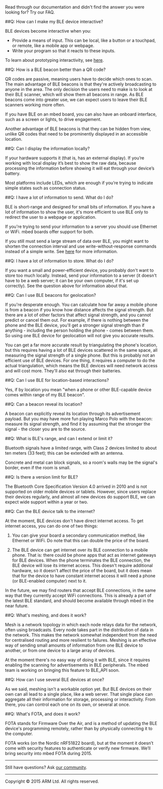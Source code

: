 Read through our documentation and didn't find the answer you were looking for? Try our FAQ.

##Q: How can I make my BLE device interactive?

BLE devices become interactive when you:

* Provide a means of input. This can be local, like a button or a touchpad, or remote, like a mobile app or webpage. 
* Write your program so that it reacts to these inputs.

To learn about prototyping interactivity, see [here](../Introduction/Prototyping.md).

##Q: How is a BLE beacon better than a QR code?

QR codes are passive, meaning users have to decide which ones to scan. The main advantage of BLE beacons is that they're actively broadcasting to anyone in the area. The only decision the users need to make is to look at their BLE scanner, which will show them all beacons in range. As BLE beacons come into greater use, we can expect users to leave their BLE scanners working more often.

If you have BLE on an mbed board, you can also have an onboard interface, such as a screen or lights, to drive engagement.

Another advantage of BLE beacons is that they can be hidden from view, unlike QR codes that need to be prominently displayed in an accessible location.

##Q: Can I display the information locally?

If your hardware supports it (that is, has an external display). If you’re working with local display it’s best to show the raw data, because processing the information before showing it will eat through your device’s battery.

Most platforms include LEDs, which are enough if you’re trying to indicate simple states such as connection status. 

##Q: I have a lot of information to send. What do I do?

BLE is short-range and designed for small bits of information. If you have a lot of information to show the user, it's more efficient to use BLE only to redirect the user to a webpage or application.

If you're trying to send your information to a server you should use Ethernet or WiFi. mbed boards offer support for both.

If you still must send a large stream of data over BLE, you might want to shorten the connection interval and use write-without-response commands instead of a simple write. See [here](../Advanced/HighData.md) for more information.

##Q: I have a lot of information to store. What do I do?

If you want a small and power-efficient device, you probably don't want to store too much locally. Instead, send your information to a server (it doesn't have to be a web server; it can be your own computer, if it's set up correctly). See the question above for information about that.

##Q: Can I use BLE beacons for geolocation?

If you're desperate enough. You can calculate how far away a mobile phone is from a beacon if you know how distance affects the signal strength. But there are a lot of other factors that affect signal strength, and you cannot predict or cancel them out. For example, if there is nothing between the phone and the BLE device, you'll get a stronger signal strength than if anything - including the person holding the phone - comes between them. So using one BLE device for geolocation will not give you accurate results.

You can get a far more accurate result by triangulating the phone's location, but this requires having a lot of BLE devices scattered in the same space, all measuring the signal strength of a single phone. But this is probably not an efficient use of BLE devices. For one thing, it requires a computer to do the actual triangulation, which means the BLE devices will need network access and will cost more. They'll also eat through their batteries. 

##Q: Can I use BLE for location-based interactions?

Yes, if by location you mean "when a phone or other BLE-capable device comes within range of my BLE beacon".

##Q: Can a beacon reveal its location?

A beacon can explicitly reveal its location through its advertisement payload. But you may have more fun playing Marco Polo with the beacon: measure its signal strength, and find it by assuming that the stronger the signal - the closer you are to the source.

##Q: What is BLE's range, and can I extend or limit it?

Bluetooth signals have a limited range, with Class 2 devices limited to about ten meters (33 feet); this can be extended with an antenna. 

Concrete and metal can block signals, so a room's walls may be the signal's border, even if the room is small.

##Q: Is there a version limit for BLE?

The Bluetooth Core Specification Version 4.0 arrived in 2010 and is not supported on older mobile devices or tablets. However, since users replace their devices regularly, and almost all new devices do support BLE, we can expect wide support within a year or two.

##Q: Can the BLE device talk to the internet?

At the moment, BLE devices don't have direct internet access. To get internet access, you can do one of two things:

1. You can give your board a secondary communication method, like Ethernet or WiFi. Do note that this can double the price of the board. 

2. The BLE device can get internet over its BLE connection to a mobile phone. That is: there could be phone apps that act as internet gateways for BLE devices. When the phone terminates the BLE connection, the BLE device will lose its internet access. This doesn't require additional hardware, so it doesn't affect the price of the board, but it does mean that for the device to have constant internet access it will need a phone (or BLE-enabled computer) next to it.

In the future, we may find routers that accept BLE connections, in the same way that they currently accept WiFi connections. This is already a part of the latest BLE standard, and should become available through mbed in the near future.

##Q: What's meshing, and does it work?

Mesh is a network topology in which each node relays data for the network, often using broadcasts. Every node takes part in the distribution of data in the network. This makes the network somewhat independent from the need for centralised routing and more resilient to failures. Meshing is an effective way of sending small amounts of information from one BLE device to another, or from one device to a large array of devices. 

At the moment there's no easy way of doing it with BLE, since it requires enabling the scanning for advertisements in BLE peripherals. The mbed team is working on bringing this feature to BLE_API soon.

##Q: How can I use several BLE devices at once?

As we said, meshing isn't a workable option yet. But BLE devices on their own can all lead to a single place, like a web server. That single place can aggregate all their information for storage, processing or interactivity. From there, you can control each one on its own, or several at once.

##Q: What's FOTA, and does it work?

FOTA stands for Firmware Over the Air, and is a method of updating the BLE device's programming remotely, rather than by physically connecting it to the computer. 

FOTA works (on the Nordic nRF51822 board), but at the moment it doesn’t come with security features to authenticate or verify new firmware. We’ll bring security into mbed FOTA during 2015.

_____

Still have questions? Ask [our community](https://developer.mbed.org/teams/Bluetooth-Low-Energy/community/).

______
Copyright © 2015 ARM Ltd. All rights reserved.

